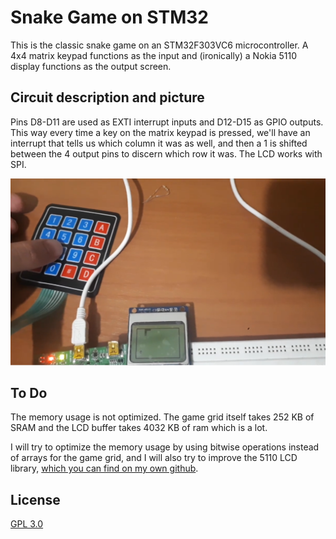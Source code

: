 # Snake Game on STM32

This is the classic snake game on an STM32F303VC6 microcontroller. A 4x4 matrix keypad functions as the input and (ironically) a Nokia 5110 display functions as the output screen.

## Circuit description and picture
Pins D8-D11 are used as EXTI interrupt inputs and D12-D15 as GPIO outputs. This way every time a key on the matrix keypad is pressed, we'll have an interrupt that tells us which column it was as well, and then a 1 is shifted between the 4 output pins to discern which row it was.
The LCD works with SPI.

![](./snake-altb-screenshot.png)

## To Do
The memory usage is not optimized. The game grid itself takes 252 KB of SRAM and the LCD buffer takes 4032 KB of ram which is a lot. 

I will try to optimize the memory usage by using bitwise operations instead of arrays for the game grid, and I will also try to improve the 5110 LCD library, [which you can find on my own github](https://github.com/alireza-tabatabaee/STM32-HAL-Nokia-5110-library).

## License
[GPL 3.0](https://choosealicense.com/licenses/gpl-3.0/)
